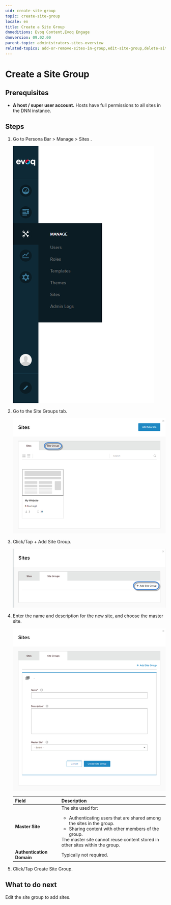 ```yaml
---
uid: create-site-group
topic: create-site-group
locale: en
title: Create a Site Group
dnneditions: Evoq Content,Evoq Engage
dnnversion: 09.02.00
parent-topic: administrators-sites-overview
related-topics: add-or-remove-sites-in-group,edit-site-group,delete-site-group
---
```


# Create a Site Group

## Prerequisites

*   **A host / super user account.** Hosts have full permissions to all sites in the DNN instance.

## Steps

1.  Go to Persona Bar \> Manage \> Sites .
    
    ![Persona Bar > Manage > Sites](/images/scr-pbar-host-Manage-E91.png)
    
2.  Go to the Site Groups tab.
    
      
    
    ![](/images/scr-Sites-SiteGroupsTab-E90.png)
    
      
    
3.  Click/Tap \+ Add Site Group.
    
      
    
    ![](/images/scr-Sites-SiteGroups-AddSiteGroup-E90.png)
    
      
    
4.  Enter the name and description for the new site, and choose the master site.
    
      
    
    ![](/images/scr-AddNewSiteGroup-E90.png)
    
      
    
    |Field|Description|
    |---|---|
    |<strong>Master Site</strong>|The site used for:<ul><li>Authenticating users that are shared among the sites in the group.</li><li>Sharing content with other members of the group.</li></ul>The master site cannot reuse content stored in other sites within the group.|
    |<strong>Authentication Domain</strong>|Typically not required.|
    
5.  Click/Tap Create Site Group.

## What to do next

Edit the site group to add sites.
